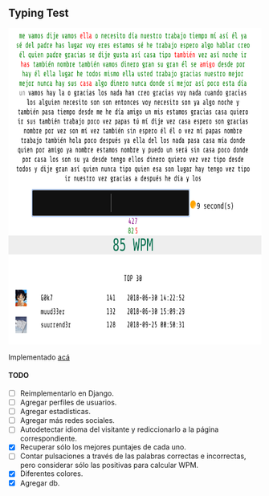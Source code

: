## Typing Test

<p align="center">
<img src="Pagina.png" width="700" height="630" />
</p>

Implementado [acá](https://hailtotheking.000webhostapp.com/)
#### TODO
- [ ] Reimplementarlo en Django.
- [ ] Agregar perfiles de usuarios. 
- [ ] Agregar estadísticas.
- [ ] Agregar más redes sociales.
- [ ] Autodetectar idioma del visitante y rediccionarlo a la página correspondiente.
- [x] Recuperar sólo los mejores puntajes de cada uno. 
- [ ] Contar pulsaciones a través de las palabras correctas e incorrectas,
pero considerar sólo las positivas para calcular WPM.
- [x] Diferentes colores.
- [x] Agregar db.
